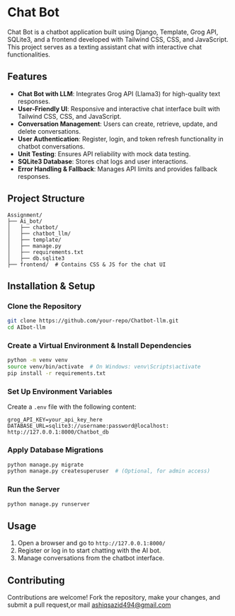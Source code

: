 # Chat Bot

Chat Bot is a chatbot application built using Django, Template, Grog API, SQLite3, and a frontend developed with Tailwind CSS, CSS, and JavaScript. This project serves as a texting assistant chat with interactive chat functionalities.

## Features

- **Chat Bot with LLM**: Integrates Grog API (Llama3) for high-quality text responses.
- **User-Friendly UI**: Responsive and interactive chat interface built with Tailwind CSS, CSS, and JavaScript.
- **Conversation Management**: Users can create, retrieve, update, and delete conversations.
- **User Authentication**: Register, login, and token refresh functionality in chatbot conversations.
- **Unit Testing**: Ensures API reliability with mock data testing.
- **SQLite3 Database**: Stores chat logs and user interactions.
- **Error Handling & Fallback**: Manages API limits and provides fallback responses.

## Project Structure

```
Assignment/
├── Ai_bot/
│   ├── chatbot/
│   ├── chatbot_llm/
│   ├── template/
│   ├── manage.py
│   ├── requirements.txt
│   ├── db.sqlite3
├── frontend/  # Contains CSS & JS for the chat UI
```

## Installation & Setup

### Clone the Repository
```sh
git clone https://github.com/your-repo/Chatbot-llm.git
cd AIbot-llm
```

### Create a Virtual Environment & Install Dependencies
```sh
python -m venv venv
source venv/bin/activate  # On Windows: venv\Scripts\activate
pip install -r requirements.txt
```

### Set Up Environment Variables
Create a `.env` file with the following content:
```env
grog_API_KEY=your_api_key_here
DATABASE_URL=sqlite3://username:password@localhost: http://127.0.0.1:8000/Chatbot_db
```

### Apply Database Migrations
```sh
python manage.py migrate
python manage.py createsuperuser  # (Optional, for admin access)
```

### Run the Server
```sh
python manage.py runserver
```

## Usage
1. Open a browser and go to `http://127.0.0.1:8000/`
2. Register or log in to start chatting with the AI bot.
3. Manage conversations from the chatbot interface.
## Contributing
Contributions are welcome! Fork the repository, make your changes, and submit a pull request,or mail ashiqsazid494@gmail.com


